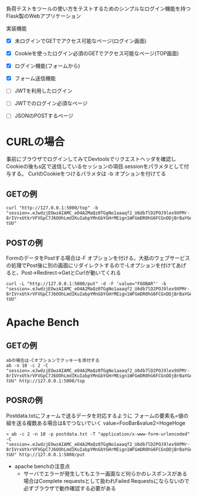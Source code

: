負荷テストをツールの使い方をテストするためのシンプルなログイン機能を持つFlask製のWebアプリケーション

実装機能
- [x] 未ログインでGETでアクセス可能なページ(ログイン画面)
- [x] Cookieを使ったログイン必須のGETでアクセス可能なページ(TOP画面)
- [x] ログイン機能(フォームから)
- [x] フォーム送信機能
- [ ] JWTを利用したログイン
- [ ] JWTでのログイン必須なページ
- [ ] JSONのPOSTするページ



# CURLの場合
 事前にブラウザでログインしてみてDevtoolsでリクエストヘッダを確認しCookieの後もs区で送信しているセッションの項目.sessionをパラメタとして付与する。
 CurlのCookieをつけるパラメタは  -b オプションを付けてる
  
## GETの例

```  
curl "http://127.0.0.1:5000/top" -b "session=.eJwdzjEOwzAIAMC_eO4A2MaQz0TGgNo1aaaqf2_U6db7lD2POJ9lex9XPMr-8rIVrxUtkrVFVGpC7J6OOhLmdIKuIabpYMnGbYGHrMEign1WFGmDR0hG6FCGnDDjBrBaYGefbgRtrUQn62ZYBYFXLGVqplTuyHXG8d_g9weuxC_A.XrTerw.ZZu3AVm1f2curQAkHAplWfA-tUU"
```
 
 ## POSTの例
FormのデータをPostする場合は-F オプションを付ける。大抵のウェブサービスの処理でPost後に別の画面にリダイレクトするので-Lオプションを付けてあげると、Post->Redirect->GetとCurlが動いてくれる
  
```  
curl -L "http://127.0.0.1:5000/put" -d -F 'value="FOOBAR"' -b "session=.eJwdzjEOwzAIAMC_eO4A2MaQz0TGgNo1aaaqf2_U6db7lD2POJ9lex9XPMr-8rIVrxUtkrVFVGpC7J6OOhLmdIKuIabpYMnGbYGHrMEign1WFGmDR0hG6FCGnDDjBrBaYGefbgRtrUQn62ZYBYFXLGVqplTuyHXG8d_g9weuxC_A.XrTerw.ZZu3AVm1f2curQAkHAplWfA-tUU"  
```


# Apache Bench

## GETの例

```
abの場合は-Cオプションでクッキーを添付する
ab -n 10 -c 2 -C "session=.eJwdzjEOwzAIAMC_eO4A2MaQz0TGgNo1aaaqf2_U6db7lD2POJ9lex9XPMr-8rIVrxUtkrVFVGpC7J6OOhLmdIKuIabpYMnGbYGHrMEign1WFGmDR0hG6FCGnDDjBrBaYGefbgRtrUQn62ZYBYFXLGVqplTuyHXG8d_g9weuxC_A.XrTerw.ZZu3AVm1f2curQAkHAplWfA-tUU" http://127.0.0.1:5000/top
```

## POSRの例

Postdata.txtにフォームで送るデータを対応するように フォームの要素名=値の組を送る複数ある場合は&でつないでいく
value=FooBar&value2=HogeHoge

```
» ab -c 2 -n 10 -p postdata.txt -T "application/x-www-form-urlencoded"  -C "session=.eJwdzjEOwzAIAMC_eO4A2MaQz0TGgNo1aaaqf2_U6db7lD2POJ9lex9XPMr-8rIVrxUtkrVFVGpC7J6OOhLmdIKuIabpYMnGbYGHrMEign1WFGmDR0hG6FCGnDDjBrBaYGefbgRtrUQn62ZYBYFXLGVqplTuyHXG8d_g9weuxC_A.XrTerw.ZZu3AVm1f2curQAkHAplWfA-tUU" http://127.0.0.1:5000/put
```
- apache benchの注意点
  - サーバでエラーが発生してもエラー画面など何らかのレスポンスがある場合はComplete requestsとして扱われFailed Requestsにならないので必ずブラウザで動作確認する必要がある

